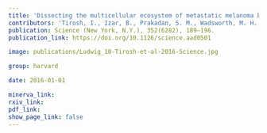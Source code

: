 ```yaml
---
title: 'Dissecting the multicellular ecosystem of metastatic melanoma by single-cell RNA-seq.'
contributors: 'Tirosh, I., Izar, B., Prakadan, S. M., Wadsworth, M. H., Treacy, D., Trombetta, J. J., Rotem, A., Rodman, C., Lian, C., Murphy, G., Fallahi-Sichani, M., Dutton-Regester, K., Lin, J.-R., Cohen, O., Shah, P., Lu, D., Genshaft, A. S., Hughes, T. K., Ziegler, C. G. K., … Garraway, L. A. (2016).'
publication: Science (New York, N.Y.), 352(6282), 189–196.
publication_link: https://doi.org/10.1126/science.aad0501

image: publications/Ludwig_10-Tirosh-et-al-2016-Science.jpg

group: harvard

date: 2016-01-01

minerva_link: 
rxiv_link: 
pdf_link: 
show_page_link: false
---
```


